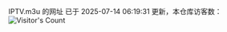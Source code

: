 IPTV.m3u 的网址 已于 2025-07-14 06:19:31 更新，本仓库访客数：![Visitor's Count](https://profile-counter.glitch.me/hero1898_tv/count.svg)

